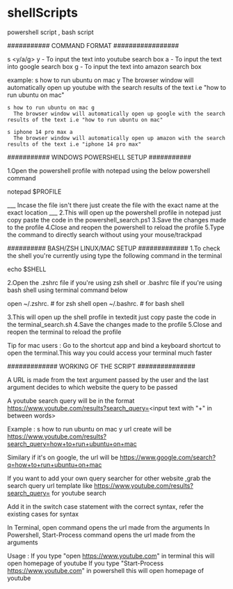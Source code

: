 # shellScripts
powershell script , bash script

########### COMMAND FORMAT #################

s <text to be input into the searchbox> <y/a/g>
  y - To input the text into youtube search box
  a - To input the text into google search box
  g - To input the text into amazon search box
  
  example: 
    s how to run ubuntu on mac y
      The browser window will automatically open up youtube with the search results of the text i.e "how to run ubuntu on mac"
  
    s how to run ubuntu on mac g
      The browser window will automatically open up google with the search results of the text i.e "how to run ubuntu on mac"
  
    s iphone 14 pro max a
      The browser window will automatically open up amazon with the search results of the text i.e "iphone 14 pro max"

  
########### WINDOWS POWERSHELL SETUP ###########

  1.Open the powershell profile with notepad using the below powershell command
  
  notepad $PROFILE
  
  ___ Incase the file isn't there just create the file with the exact name at the exact location ___
  2.This will open up the powershell profile in notepad just copy paste the code in the powershell_search.ps1
  3.Save the changes made to the profile
  4.Close and reopen the powershell to reload the profile 
  5.Type the command to directly search without using your mouse/trackpad
  
  
########## BASH/ZSH LINUX/MAC SETUP #############
  1.To check the shell you're currently using type the following command in the terminal
  
  echo $SHELL
  
  2.Open the .zshrc file if you're using zsh shell or .bashrc file if you're using bash shell using terminal command below
  
  open ~/.zshrc. # for zsh shell
  open ~/.bashrc. # for bash shell
  
  3.This will open up the shell profile in textedit just copy paste the code in the terminal_search.sh
  4.Save the changes made to the profile
  5.Close and reopen the terminal to reload the profile
  
  Tip for mac users :
    Go to the shortcut app and bind a keyboard shortcut to open the terminal.This way you could access your terminal much faster
  
  ############# WORKING OF THE SCRIPT ###############
  
  A URL is made from the text argument passed by the user and the last argument decides to which website the query to be passed
  
  A youtube search query will be in the format https://www.youtube.com/results?search_query=<input text with "+" in between words>
  
  Example : 
    s how to run ubuntu on mac y
      url create will be https://www.youtube.com/results?search_query=how+to+run+ubuntu+on+mac
  
  Similary if it's on google, the url will be https://www.google.com/search?q=how+to+run+ubuntu+on+mac
  
  If you want to add your own query searcher for other website ,grab the search query url template
  like https://www.youtube.com/results?search_query= for youtube search
  
  Add it in the switch case statement with the correct syntax, refer the existing cases for syntax
  
  In Terminal, open command opens the url made from the arguments
  In Powershell, Start-Process command opens the url made from the arguments
  
  Usage :
  If you type "open https://www.youtube.com" in terminal this will open homepage of youtube
  If you type "Start-Process https://www.youtube.com" in powershell this will open homepage of youtube
  
